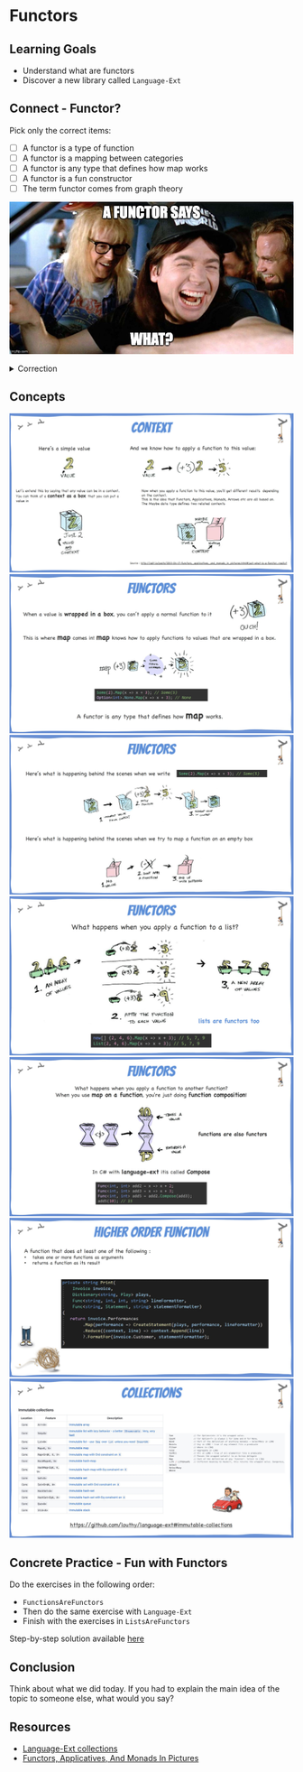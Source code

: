 # Functors

## Learning Goals

- Understand what are functors
- Discover a new library called `Language-Ext`

## Connect - Functor?

Pick only the correct items:

- [ ] A functor is a type of function
- [ ] A functor is a mapping between categories
- [ ] A functor is any type that defines how map works
- [ ] A functor is a fun constructor
- [ ] The term functor comes from graph theory

![Functors?](img/wayne-functor.jpg)

<details>
  <summary markdown='span'>
  Correction
  </summary>

- [ ] A functor is a type of function
- [X] A functor is a mapping between categories
- [X] A functor is any type that defines how map works
- [ ] A functor is a fun constructor
- [ ] The term functor comes from graph theory -> from `category` theory

</details>

## Concepts

![1](img/1.jpg)
![2](img/2.jpg)
![3](img/3.jpg)
![4](img/4.jpg)
![5](img/5.jpg)
![6](img/6.jpg)
![7](img/7.jpg)

## Concrete Practice - Fun with Functors

Do the exercises in the following order:

- `FunctionsAreFunctors`
- Then do the same exercise with `Language-Ext`
- Finish with the exercises in `ListsAreFunctors`

Step-by-step solution available [here](step-by-step.md)

## Conclusion

Think about what we did today. If you had to explain the main idea of the topic to someone else, what would you say?

## Resources

- [Language-Ext collections](https://github.com/louthy/language-ext#immutable-collections)
- [Functors, Applicatives, And Monads In Pictures](https://adit.io/posts/2013-04-17-functors,_applicatives,_and_monads_in_pictures.html#just-what-is-a-functor,-really?)